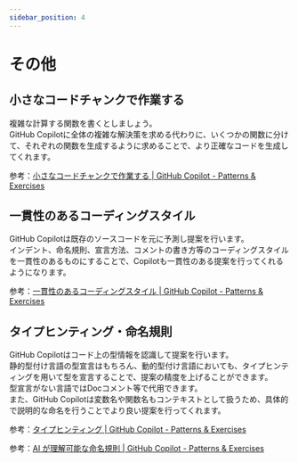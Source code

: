 ```yaml
---
sidebar_position: 4
---
```


# その他

## 小さなコードチャンクで作業する

複雑な計算する関数を書くとしましょう。<br/>
GitHub Copilotに全体の複雑な解決策を求める代わりに、いくつかの関数に分けて、それぞれの関数を生成するように求めることで、より正確なコードを生成してくれます。

参考：[小さなコードチャンクで作業する | GitHub Copilot - Patterns & Exercises](https://ai-native-development.gitbook.io/docs/v/ja/design-patterns/working-on-small-chunk)

## 一貫性のあるコーディングスタイル

GitHub Copilotは既存のソースコードを元に予測し提案を行います。<br/>
インデント、命名規則、宣言方法、コメントの書き方等のコーディングスタイルを一貫性のあるものにすることで、Copilotも一貫性のある提案を行ってくれるようになります。

参考：[一貫性のあるコーディングスタイル | GitHub Copilot - Patterns & Exercises](https://ai-native-development.gitbook.io/docs/v/ja/design-patterns/consistent-coding-style)

## タイプヒンティング・命名規則

GitHub Copilotはコード上の型情報を認識して提案を行います。<br/>
静的型付け言語の型宣言はもちろん、動的型付け言語においても、タイプヒンティングを用いて型を宣言することで、提案の精度を上げることができます。<br/>
型宣言がない言語ではDocコメント等で代用できます。<br/>
また、GitHub Copilotは変数名や関数名もコンテキストとして扱うため、具体的で説明的な命名を行うことでより良い提案を行ってくれます。

参考：[タイプヒンティング | GitHub Copilot - Patterns & Exercises](https://ai-native-development.gitbook.io/docs/v/ja/general/type-hinting)

参考：[AI が理解可能な命名規則 | GitHub Copilot - Patterns & Exercises](https://ai-native-development.gitbook.io/docs/v/ja/design-patterns/ai-readable-naming-convention)
